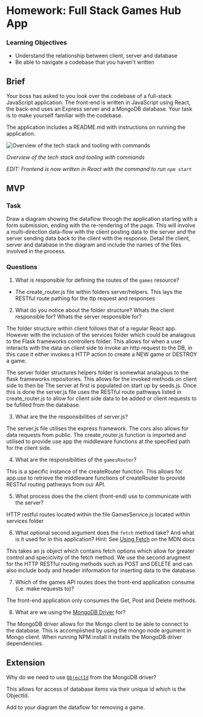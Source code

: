 # Homework: Full Stack Games Hub App

### Learning Objectives

- Understand the relationship between client, server and database
- Be able to navigate a codebase that you haven't written

## Brief

Your boss has asked to you look over the codebase of a full-stack JavaScript application. The front-end is written in JavaScript using React, the back-end uses an Express server and a MongoDB database. Your task is to make yourself familiar with the codebase.

The application includes a README.md with instructions on running the application.

![Overview of the tech stack and tooling with commands](images/tech_stack_with_commands.png)

*Overview of the tech stack and tooling with commands*

*EDIT: Frontend is now written in React with the command to run `npm start`*

## MVP

### Task

Draw a diagram showing the dataflow through the application starting with a form submission, ending with the re-rendering of the page. This will involve a multi-direction data-flow with the client posting data to the server and the server sending data back to the client with the response. Detail the client, server and database in the diagram and include the names of the files involved in the process.

### Questions

1. What is responsible for defining the routes of the `games` resource?
- The create_router.js file within folders server/helpers. This lays the RESTful route pathing for the ttp request and responses

2. What do you notice about the folder structure?  Whats the client responsible for? Whats the server responsible for?

The folder structure within client follows that of a regular React app. However with the inclusion of the services folder which could be analagous to the Flask frameworks controllers folder. This allows for when a user interacts with the data on client side to invoke an http request to the DB, in this case it either invokes a HTTP action to create a NEW game or DESTROY a game. 

The server folder structures helpers folder is somewhat analagous to the flask frameworks repositories. This allows for the invoked methods on client side to then be 
The server at first is populated on start up by seeds.js. Once this is done the server.js file uses the RESTful route pathways listed in create_router.js to allow for client side data to be added or client requests to be fufilled from the database.




3. What are the the responsibilities of server.js?

The server.js file utilises the express framework. The cors also allows for data requests from public. The create_router.js function is imported and utilised to provide use app the middleware functions at the specified path for the client side.



4. What are the responsibilities of the `gamesRouter`?

This is a specific instance of the createRouter function. This allows for app.use to retrieve the middleware functions of createRouter to provide RESTful routing pathways from our API.



5. What process does the the client (front-end) use to communicate with the server?

HTTP restful routes located within the file GamesService.js located within services folder

6. What optional second argument does the `fetch` method take? And what is it used for in this application? Hint: See [Using Fetch](https://developer.mozilla.org/en-US/docs/Web/API/Fetch_API/Using_Fetch) on the MDN docs

This takes an js object which contains fetch options which allow for greater control and specicivity of the fetch method. We use the second arugment for the HTTP RESTful routing methods such as POST and DELETE and can also include body and header information for inserting data to the database.


7. Which of the games API routes does the front-end application consume (i.e. make requests to)?

The front-end application only consumes the Get, Post and Delete methods.


8. What are we using the [MongoDB Driver](http://mongodb.github.io/node-mongodb-native/) for?

The MongoDB driver allows for the Mongo client to be able to connect to the database. This is accomplished by using the mongo node argument in Mongo client. When running NPM install it installs the MongoDB driver dependencies.

## Extension

Why do we need to use [`ObjectId`](https://mongodb.github.io/node-mongodb-native/api-bson-generated/objectid.html) from the MongoDB driver?

This allows for access of database items via their unique id which is the ObjectId.


Add to your diagram the dataflow for removing a game.
